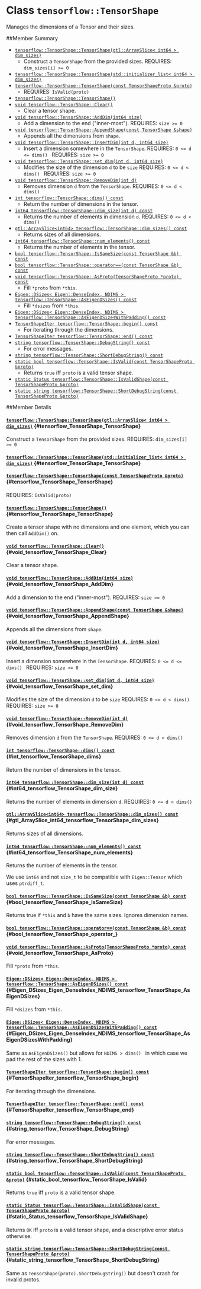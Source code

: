 # Class `tensorflow::TensorShape`

Manages the dimensions of a Tensor and their sizes.



##Member Summary

* [`tensorflow::TensorShape::TensorShape(gtl::ArraySlice< int64 > dim_sizes)`](#tensorflow_TensorShape_TensorShape)
  * Construct a ` TensorShape ` from the provided sizes. REQUIRES: `dim_sizes[i] >= 0`
* [`tensorflow::TensorShape::TensorShape(std::initializer_list< int64 > dim_sizes)`](#tensorflow_TensorShape_TensorShape)
* [`tensorflow::TensorShape::TensorShape(const TensorShapeProto &proto)`](#tensorflow_TensorShape_TensorShape)
  * REQUIRES: `IsValid(proto)`
* [`tensorflow::TensorShape::TensorShape()`](#tensorflow_TensorShape_TensorShape)
* [`void tensorflow::TensorShape::Clear()`](#void_tensorflow_TensorShape_Clear)
  * Clear a tensor shape.
* [`void tensorflow::TensorShape::AddDim(int64 size)`](#void_tensorflow_TensorShape_AddDim)
  * Add a dimension to the end ("inner-most"). REQUIRES: `size >= 0`
* [`void tensorflow::TensorShape::AppendShape(const TensorShape &shape)`](#void_tensorflow_TensorShape_AppendShape)
  * Appends all the dimensions from `shape`.
* [`void tensorflow::TensorShape::InsertDim(int d, int64 size)`](#void_tensorflow_TensorShape_InsertDim)
  * Insert a dimension somewhere in the ` TensorShape `. REQUIRES: `0 <= d <= dims() ` REQUIRES: `size >= 0`
* [`void tensorflow::TensorShape::set_dim(int d, int64 size)`](#void_tensorflow_TensorShape_set_dim)
  * Modifies the size of the dimension `d` to be `size` REQUIRES: `0 <= d < dims() ` REQUIRES: `size >= 0`
* [`void tensorflow::TensorShape::RemoveDim(int d)`](#void_tensorflow_TensorShape_RemoveDim)
  * Removes dimension `d` from the ` TensorShape `. REQUIRES: `0 <= d < dims() `
* [`int tensorflow::TensorShape::dims() const`](#int_tensorflow_TensorShape_dims)
  * Return the number of dimensions in the tensor.
* [`int64 tensorflow::TensorShape::dim_size(int d) const`](#int64_tensorflow_TensorShape_dim_size)
  * Returns the number of elements in dimension `d`. REQUIRES: `0 <= d < dims() `
* [`gtl::ArraySlice<int64> tensorflow::TensorShape::dim_sizes() const`](#gtl_ArraySlice_int64_tensorflow_TensorShape_dim_sizes)
  * Returns sizes of all dimensions.
* [`int64 tensorflow::TensorShape::num_elements() const`](#int64_tensorflow_TensorShape_num_elements)
  * Returns the number of elements in the tensor.
* [`bool tensorflow::TensorShape::IsSameSize(const TensorShape &b) const`](#bool_tensorflow_TensorShape_IsSameSize)
* [`bool tensorflow::TensorShape::operator==(const TensorShape &b) const`](#bool_tensorflow_TensorShape_operator_)
* [`void tensorflow::TensorShape::AsProto(TensorShapeProto *proto) const`](#void_tensorflow_TensorShape_AsProto)
  * Fill `*proto` from `*this`.
* [`Eigen::DSizes< Eigen::DenseIndex, NDIMS > tensorflow::TensorShape::AsEigenDSizes() const`](#Eigen_DSizes_Eigen_DenseIndex_NDIMS_tensorflow_TensorShape_AsEigenDSizes)
  * Fill `*dsizes` from `*this`.
* [`Eigen::DSizes< Eigen::DenseIndex, NDIMS > tensorflow::TensorShape::AsEigenDSizesWithPadding() const`](#Eigen_DSizes_Eigen_DenseIndex_NDIMS_tensorflow_TensorShape_AsEigenDSizesWithPadding)
* [`TensorShapeIter tensorflow::TensorShape::begin() const`](#TensorShapeIter_tensorflow_TensorShape_begin)
  * For iterating through the dimensions.
* [`TensorShapeIter tensorflow::TensorShape::end() const`](#TensorShapeIter_tensorflow_TensorShape_end)
* [`string tensorflow::TensorShape::DebugString() const`](#string_tensorflow_TensorShape_DebugString)
  * For error messages.
* [`string tensorflow::TensorShape::ShortDebugString() const`](#string_tensorflow_TensorShape_ShortDebugString)
* [`static bool tensorflow::TensorShape::IsValid(const TensorShapeProto &proto)`](#static_bool_tensorflow_TensorShape_IsValid)
  * Returns `true` iff `proto` is a valid tensor shape.
* [`static Status tensorflow::TensorShape::IsValidShape(const TensorShapeProto &proto)`](#static_Status_tensorflow_TensorShape_IsValidShape)
* [`static string tensorflow::TensorShape::ShortDebugString(const TensorShapeProto &proto)`](#static_string_tensorflow_TensorShape_ShortDebugString)

##Member Details

#### [`tensorflow::TensorShape::TensorShape(gtl::ArraySlice< int64 > dim_sizes)`](#tensorflow_TensorShape_TensorShape) {#tensorflow_TensorShape_TensorShape}

Construct a ` TensorShape ` from the provided sizes. REQUIRES: `dim_sizes[i] >= 0`



#### [`tensorflow::TensorShape::TensorShape(std::initializer_list< int64 > dim_sizes)`](#tensorflow_TensorShape_TensorShape) {#tensorflow_TensorShape_TensorShape}





#### [`tensorflow::TensorShape::TensorShape(const TensorShapeProto &proto)`](#tensorflow_TensorShape_TensorShape) {#tensorflow_TensorShape_TensorShape}

REQUIRES: `IsValid(proto)`



#### [`tensorflow::TensorShape::TensorShape()`](#tensorflow_TensorShape_TensorShape) {#tensorflow_TensorShape_TensorShape}



Create a tensor shape with no dimensions and one element, which you can then call ` AddDim() ` on.

#### [`void tensorflow::TensorShape::Clear()`](#void_tensorflow_TensorShape_Clear) {#void_tensorflow_TensorShape_Clear}

Clear a tensor shape.



#### [`void tensorflow::TensorShape::AddDim(int64 size)`](#void_tensorflow_TensorShape_AddDim) {#void_tensorflow_TensorShape_AddDim}

Add a dimension to the end ("inner-most"). REQUIRES: `size >= 0`



#### [`void tensorflow::TensorShape::AppendShape(const TensorShape &shape)`](#void_tensorflow_TensorShape_AppendShape) {#void_tensorflow_TensorShape_AppendShape}

Appends all the dimensions from `shape`.



#### [`void tensorflow::TensorShape::InsertDim(int d, int64 size)`](#void_tensorflow_TensorShape_InsertDim) {#void_tensorflow_TensorShape_InsertDim}

Insert a dimension somewhere in the ` TensorShape `. REQUIRES: `0 <= d <= dims() ` REQUIRES: `size >= 0`



#### [`void tensorflow::TensorShape::set_dim(int d, int64 size)`](#void_tensorflow_TensorShape_set_dim) {#void_tensorflow_TensorShape_set_dim}

Modifies the size of the dimension `d` to be `size` REQUIRES: `0 <= d < dims() ` REQUIRES: `size >= 0`



#### [`void tensorflow::TensorShape::RemoveDim(int d)`](#void_tensorflow_TensorShape_RemoveDim) {#void_tensorflow_TensorShape_RemoveDim}

Removes dimension `d` from the ` TensorShape `. REQUIRES: `0 <= d < dims() `



#### [`int tensorflow::TensorShape::dims() const`](#int_tensorflow_TensorShape_dims) {#int_tensorflow_TensorShape_dims}

Return the number of dimensions in the tensor.



#### [`int64 tensorflow::TensorShape::dim_size(int d) const`](#int64_tensorflow_TensorShape_dim_size) {#int64_tensorflow_TensorShape_dim_size}

Returns the number of elements in dimension `d`. REQUIRES: `0 <= d < dims() `



#### [`gtl::ArraySlice<int64> tensorflow::TensorShape::dim_sizes() const`](#gtl_ArraySlice_int64_tensorflow_TensorShape_dim_sizes) {#gtl_ArraySlice_int64_tensorflow_TensorShape_dim_sizes}

Returns sizes of all dimensions.



#### [`int64 tensorflow::TensorShape::num_elements() const`](#int64_tensorflow_TensorShape_num_elements) {#int64_tensorflow_TensorShape_num_elements}

Returns the number of elements in the tensor.

We use `int64` and not `size_t` to be compatible with `Eigen::Tensor` which uses `ptrdiff_t`.

#### [`bool tensorflow::TensorShape::IsSameSize(const TensorShape &b) const`](#bool_tensorflow_TensorShape_IsSameSize) {#bool_tensorflow_TensorShape_IsSameSize}



Returns true if `*this` and `b` have the same sizes. Ignores dimension names.

#### [`bool tensorflow::TensorShape::operator==(const TensorShape &b) const`](#bool_tensorflow_TensorShape_operator_) {#bool_tensorflow_TensorShape_operator_}





#### [`void tensorflow::TensorShape::AsProto(TensorShapeProto *proto) const`](#void_tensorflow_TensorShape_AsProto) {#void_tensorflow_TensorShape_AsProto}

Fill `*proto` from `*this`.



#### [`Eigen::DSizes< Eigen::DenseIndex, NDIMS > tensorflow::TensorShape::AsEigenDSizes() const`](#Eigen_DSizes_Eigen_DenseIndex_NDIMS_tensorflow_TensorShape_AsEigenDSizes) {#Eigen_DSizes_Eigen_DenseIndex_NDIMS_tensorflow_TensorShape_AsEigenDSizes}

Fill `*dsizes` from `*this`.



#### [`Eigen::DSizes< Eigen::DenseIndex, NDIMS > tensorflow::TensorShape::AsEigenDSizesWithPadding() const`](#Eigen_DSizes_Eigen_DenseIndex_NDIMS_tensorflow_TensorShape_AsEigenDSizesWithPadding) {#Eigen_DSizes_Eigen_DenseIndex_NDIMS_tensorflow_TensorShape_AsEigenDSizesWithPadding}



Same as ` AsEigenDSizes() ` but allows for `NDIMS > dims() ` in which case we pad the rest of the sizes with 1.

#### [`TensorShapeIter tensorflow::TensorShape::begin() const`](#TensorShapeIter_tensorflow_TensorShape_begin) {#TensorShapeIter_tensorflow_TensorShape_begin}

For iterating through the dimensions.



#### [`TensorShapeIter tensorflow::TensorShape::end() const`](#TensorShapeIter_tensorflow_TensorShape_end) {#TensorShapeIter_tensorflow_TensorShape_end}





#### [`string tensorflow::TensorShape::DebugString() const`](#string_tensorflow_TensorShape_DebugString) {#string_tensorflow_TensorShape_DebugString}

For error messages.



#### [`string tensorflow::TensorShape::ShortDebugString() const`](#string_tensorflow_TensorShape_ShortDebugString) {#string_tensorflow_TensorShape_ShortDebugString}





#### [`static bool tensorflow::TensorShape::IsValid(const TensorShapeProto &proto)`](#static_bool_tensorflow_TensorShape_IsValid) {#static_bool_tensorflow_TensorShape_IsValid}

Returns `true` iff `proto` is a valid tensor shape.



#### [`static Status tensorflow::TensorShape::IsValidShape(const TensorShapeProto &proto)`](#static_Status_tensorflow_TensorShape_IsValidShape) {#static_Status_tensorflow_TensorShape_IsValidShape}



Returns `OK` iff `proto` is a valid tensor shape, and a descriptive error status otherwise.

#### [`static string tensorflow::TensorShape::ShortDebugString(const TensorShapeProto &proto)`](#static_string_tensorflow_TensorShape_ShortDebugString) {#static_string_tensorflow_TensorShape_ShortDebugString}



Same as `TensorShape(proto).ShortDebugString()` but doesn&apos;t crash for invalid protos.

